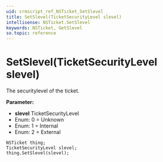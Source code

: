 ```yaml
---
uid: crmscript_ref_NSTicket_SetSlevel
title: SetSlevel(TicketSecurityLevel slevel)
intellisense: NSTicket.SetSlevel
keywords: NSTicket, GetSlevel
so.topic: reference
---
```


# SetSlevel(TicketSecurityLevel slevel)

The securitylevel of the ticket.

**Parameter:** 
* **slevel** TicketSecurityLevel
* Enum: 0 = Unknown 
* Enum: 1 = Internal 
* Enum: 2 = External 

```crmscript
NSTicket thing;
TicketSecurityLevel slevel;
thing.SetSlevel(slevel);
```

